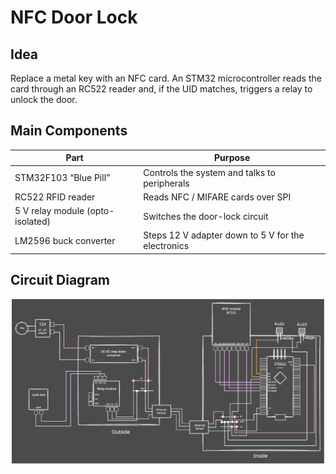 # NFC Door Lock

## Idea
Replace a metal key with an NFC card. An STM32 microcontroller reads the card through an RC522 reader and, if the UID matches, triggers a relay to unlock the door.

## Main Components
| Part | Purpose |
| --- | --- |
| STM32F103 “Blue Pill” | Controls the system and talks to peripherals |
| RC522 RFID reader | Reads NFC / MIFARE cards over SPI |
| 5 V relay module (opto-isolated) | Switches the door-lock circuit |
| LM2596 buck converter | Steps 12 V adapter down to 5 V for the electronics |

## Circuit Diagram
<p align="center">
  <img src="docs/circuit-diagram-decoupled.svg" alt="NFC Door Lock schematic" width="500">
</p>
